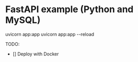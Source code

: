 # FastAPI example (Python and MySQL)

uvicorn app:app
uvicorn app:app --reload

TODO:
- [] Deploy with Docker